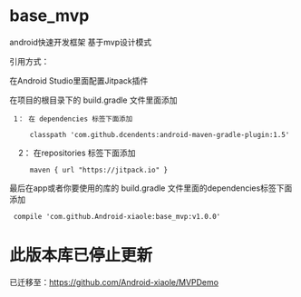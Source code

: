 # base_mvp
android快速开发框架 基于mvp设计模式

引用方式：

在Android Studio里面配置Jitpack插件

 在项目的根目录下的 build.gradle 文件里面添加
 
     1： 在 dependencies 标签下面添加 

         classpath 'com.github.dcendents:android-maven-gradle-plugin:1.5'

     2： 在repositories 标签下面添加

         maven { url "https://jitpack.io" }
         
 最后在app或者你要使用的库的 build.gradle 文件里面的dependencies标签下面添加
 
     compile 'com.github.Android-xiaole:base_mvp:v1.0.0'
     
# 此版本库已停止更新
已迁移至：https://github.com/Android-xiaole/MVPDemo

